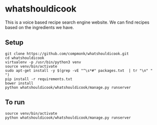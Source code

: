 # whatshouldicook

This is a voice based recipe search engine website. We can find recipes based on the ingredients we have.

## Setup
```
git clone https://github.com/compmonk/whatshouldicook.git
cd whatshouldicook
virtualenv -p /usr/bin/python3 venv
source venv/bin/activate
sudo apt-get install -y $(grep -vE "^\s*#" packages.txt  | tr "\n" " ")
pip install -r requirements.txt
bower install
python whatshouldicook/whatshouldicook/manage.py runserver
```



## To run
```
source venv/bin/activate
python whatshouldicook/whatshouldicook/manage.py runserver
```
